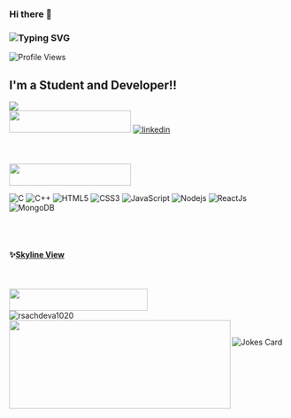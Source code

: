 ### Hi there 👋

 ### ![Typing SVG](https://readme-typing-svg.herokuapp.com?font=Montserrat&color=edf4f7&vCenter=true&lines=Hey+👋,+I'm+Rohan+Sachdeva)
<!--
<img align="right" alt="GIF" width="300px" height="250px" src="https://github.com/eg7409/eg7409/blob/main/image.gif" />
-->
![Profile Views](https://komarev.com/ghpvc/?username=rsachdeva1020&color=green&style=flat-square&label=SNEEK-PEEK)

## I'm a Student and Developer!!
<!-- <div>
  <br>
  <p>
    <img height=40px width=120px src="https://img.shields.io/badge/About%20Me-black?&style=for-the-badge">
  </p>  
</div>   -->

<img src="https://img.shields.io/badge/Computer%20Science%20-SRMIST, Chennai-brightgreen?style=for-the-badge&logo=one" />

<!-- ### Connect with me: -->
<br>
 <img height=40px width=220px src="https://img.shields.io/badge/Reach%20me%20out%20on-black?&style=for-the-badge">


<a href="https://www.linkedin.com/in/rohansachdeva1020/" target="_blank">
<img align = "right "src=https://img.shields.io/badge/linkedin-%231E77B5.svg?&style=for-the-badge&logo=linkedin&logoColor=white alt=linkedin style="margin-bottom: 5px;" />
</a>


<br />

<!-- ### Languages, Tools & Framework: -->
<br><br>
 <img height=40px width=220px src="https://img.shields.io/badge/I%20can%20help%20you%20in-black?&style=for-the-badge">
 
![C](https://img.shields.io/badge/-C-00599C?style=flat-square&logo=C)
![C++](https://img.shields.io/badge/C%2B%2B-00599C?style=flat-square&logo=C%2B%2B&logoColor=red")
![HTML5](https://img.shields.io/badge/-HTML5-E34F26?style=flat-square&logo=html5&logoColor=white)
![CSS3](https://img.shields.io/badge/-CSS3-1572B6?style=flat-square&logo=css3)
![JavaScript](https://img.shields.io/badge/-JavaScript-black?style=flat-square&logo=javascript)
![Nodejs](https://img.shields.io/badge/-Nodejs-black?style=flat-square&logo=Node.js)
![ReactJs](https://img.shields.io/badge/-React-black?style=flat-square&logo=react)
![MongoDB](https://img.shields.io/badge/-MongoDB-black?style=flat-square&logo=mongodb)
<!--
![Python](https://img.shields.io/badge/-Python-black?style=flat-square&logo=Python)
![Django](https://img.shields.io/badge/-Django-black?style=flat-square&logo=Django)
![Dart](https://img.shields.io/badge/-Dart-E34F26?style=flat-square&logo=Dart)
![Flutter](https://img.shields.io/badge/-Flutter-teal?style=flat-square&logo=Flutter)
-->
<!--
![Heroku](https://img.shields.io/badge/-Heroku-430098?style=flat-square&logo=heroku)
![MySQL](https://img.shields.io/badge/-MySQL-black?style=flat-square&logo=mysql)
![Git](https://img.shields.io/badge/-Git-black?style=flat-square&logo=git)
![GitHub](https://img.shields.io/badge/-GitHub-181717?style=flat-square&logo=github)
![GitLab](https://img.shields.io/badge/-GitLab-FCA121?style=flat-square&logo=gitlab)
-->

<!--
<img align="left" alt="C++" width="26px" src="https://raw.githubusercontent.com/github/explore/80688e429a7d4ef2fca1e82350fe8e3517d3494d/topics/cpp/cpp.png" />
<img align="left" alt="Visual Studio Code" width="26px" src="https://raw.githubusercontent.com/github/explore/80688e429a7d4ef2fca1e82350fe8e3517d3494d/topics/visual-studio-code/visual-studio-code.png" />
-->
<br>
<!-- baad me add krunga ye -->
<!-- ### 📢 Find me elsewhere
<p align="left">
  <a href="https://www.codechef.com/users/rsachdeva1020">
    <img src="https://raw.githubusercontent.com/AbhishekMaira10/AbhishekMaira10/master/Resources/svg/codechef.svg" alt="codechef" style="vertical-align:top; margin:4px">
  </a>&nbsp;&nbsp;&nbsp;
  
  <a href="https://leetcode.com/rohansachdeva1020/">
    <img src="https://raw.githubusercontent.com/AbhishekMaira10/AbhishekMaira10/master/Resources/svg/leetcode.svg" alt="leetcode" style="vertical-align:top; margin:4px">
  </a>&nbsp;&nbsp;&nbsp;

  <a href="https://www.hackerrank.com/rohansachdeva101">
    <img src="https://raw.githubusercontent.com/AbhishekMaira10/AbhishekMaira10/master/Resources/svg/hackerrank.svg" alt="hackerrank" style="vertical-align:top; margin:4px">
  </a>&nbsp;&nbsp;&nbsp;
</p> -->

<br>

 #### ✨[Skyline View](https://skyline.github.com/rsachdeva1020/2021)

<br />
<br />

  <img width="250px" height="40px" src="https://img.shields.io/badge/My%20github%20stats-black?&style=for-the-badge&logo=github " />
  <br>
  <img align="left" src="https://github-readme-stats.vercel.app/api?username=rsachdeva1020&theme=radical&layout=compact&show_icons=true" alt="rsachdeva1020" /><br/>
<!--   <img align="left" src="https://github-readme-stats.vercel.app/api/top-langs/?username=rsachdeva1020&theme=radical&layout=compact&hide=html" alt="rsachdeva1020" />  -->
  <img align="left" height="160" width="400" src="https://github-readme-streak-stats.herokuapp.com/?user=rsachdeva1020&show_icons=true&theme=tokyonight"/> 
<!--   <br> -->
<!--   <img height="320" width="800" src="https://activity-graph.herokuapp.com/graph?username=rsachdeva1020&theme=react-dark"/> -->
<br/>
    
  </p>

[linkedin]: https://www.linkedin.com/in/rohansachdeva1020/

![Jokes Card](https://readme-jokes.vercel.app/api)
